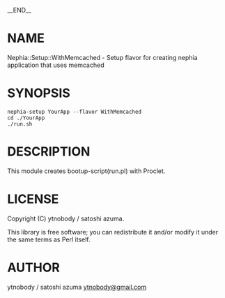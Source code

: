 

\_\_END\_\_

# NAME

Nephia::Setup::WithMemcached - Setup flavor for creating nephia application that uses memcached

# SYNOPSIS

    nephia-setup YourApp --flavor WithMemcached
    cd ./YourApp
    ./run.sh

# DESCRIPTION

This module creates bootup-script(run.pl) with Proclet.

# LICENSE

Copyright (C) ytnobody / satoshi azuma.

This library is free software; you can redistribute it and/or modify
it under the same terms as Perl itself.

# AUTHOR

ytnobody / satoshi azuma <ytnobody@gmail.com>
